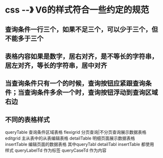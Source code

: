 # css --》 V6的样式符合一些约定的规范

## 查询条件一行三个，如果不足三个，可以少于三个，但不能多于三个
## 表格内容如果是数字，居右对齐，是不等长的字符串，居左对齐，等长的字符串，居中对齐
## 当查询条件只有一个的时候，查询按钮应紧跟查询条件；当查询条件多余一个时，查询按钮浮动到查询区域右边
## 不同的表格样式
queryTable 查询条件区域表格
flexigrid 分页查询|不分页查询展示数据表格
editgrid 主从表中的从表编辑表格
detailTable 明细页面展示数据表格
insertTable 编辑页面的数据表格
其中queryTabl detailTabl insertTable 都使用样式 queryLabelTd 作为标签 queryCaseTd 作为内容